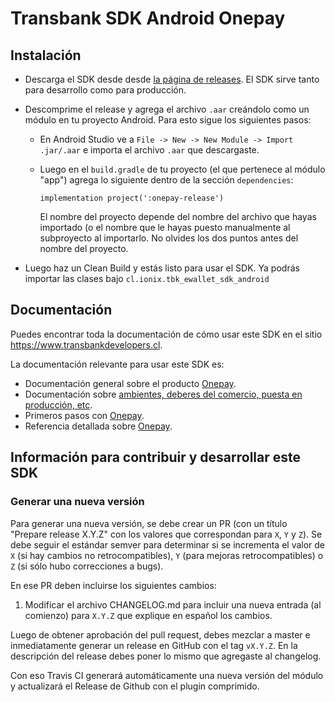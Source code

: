 # Transbank SDK Android Onepay

## Instalación

- Descarga el SDK desde desde [la página de releases](https://github.com/TransbankDevelopers/transbank-sdk-android-onepay/releases). El SDK sirve tanto para desarrollo como para producción.
- Descomprime el release y agrega el archivo `.aar` creándolo como un módulo en tu proyecto Android. Para esto sigue los siguientes pasos: 
  - En Android Studio ve a `File -> New -> New Module -> Import .jar/.aar` e importa el archivo `.aar` que descargaste.
  - Luego en el `build.gradle` de tu proyecto (el que pertenece al módulo "app") agrega lo siguiente dentro de la sección `dependencies`: 

    ```
    implementation project(':onepay-release')
    ```

    El nombre del proyecto depende del nombre del archivo que hayas importado (o el nombre que le hayas puesto manualmente al subproyecto al importarlo. No olvides los dos puntos antes del nombre del proyecto.

- Luego haz un Clean Build y estás listo para usar el SDK. Ya podrás importar las clases bajo `cl.ionix.tbk_ewallet_sdk_android`

## Documentación 

Puedes encontrar toda la documentación de cómo usar este SDK en el sitio https://www.transbankdevelopers.cl.

La documentación relevante para usar este SDK es:

- Documentación general sobre el producto
  [Onepay](https://www.transbankdevelopers.cl/producto/onepay).
- Documentación sobre [ambientes, deberes del comercio, puesta en producción,
  etc](https://www.transbankdevelopers.cl/documentacion/como_empezar#ambientes).
- Primeros pasos con [Onepay](https://www.transbankdevelopers.cl/documentacion/onepay).
- Referencia detallada sobre [Onepay](https://www.transbankdevelopers.cl/referencia/onepay).

## Información para contribuir y desarrollar este SDK
### Generar una nueva versión

Para generar una nueva versión, se debe crear un PR (con un título "Prepare release X.Y.Z" con los valores que correspondan para `X`, `Y` y `Z`). Se debe seguir el estándar semver para determinar si se incrementa el valor de `X` (si hay cambios no retrocompatibles), `Y` (para mejoras retrocompatibles) o `Z` (si sólo hubo correcciones a bugs).

En ese PR deben incluirse los siguientes cambios:

1. Modificar el archivo CHANGELOG.md para incluir una nueva entrada (al comienzo) para `X.Y.Z` que explique en español los cambios.

Luego de obtener aprobación del pull request, debes mezclar a master e inmediatamente generar un release en GitHub con el tag `vX.Y.Z`. En la descripción del release debes poner lo mismo que agregaste al changelog.

Con eso Travis CI generará automáticamente una nueva versión del módulo y actualizará el Release de Github con el plugin comprimido.
